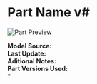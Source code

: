 # Part Name v# # 

![Part Preview](thumb.png "Part Preview")

**Model Source:** \
**Last Update:** \
**Aditional Notes:** \
**Part Versions Used:** \
*